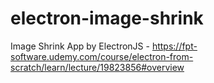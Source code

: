 # electron-image-shrink
Image Shrink App by ElectronJS - https://fpt-software.udemy.com/course/electron-from-scratch/learn/lecture/19823856#overview
